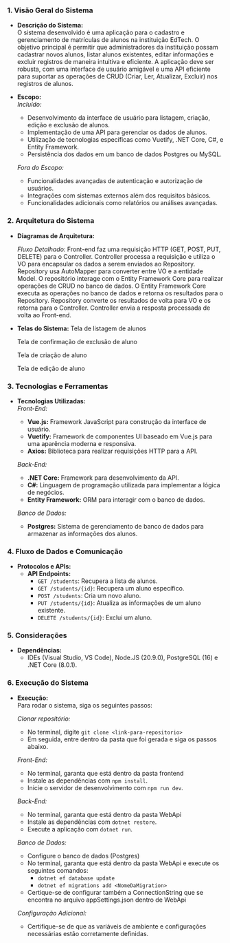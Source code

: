 ### 1. **Visão Geral do Sistema**

- **Descrição do Sistema:**  
  O sistema desenvolvido é uma aplicação para o cadastro e gerenciamento de matrículas de alunos na instituição EdTech. O objetivo principal é permitir que administradores da instituição possam cadastrar novos alunos, listar alunos existentes, editar informações e excluir registros de maneira intuitiva e eficiente. A aplicação deve ser robusta, com uma interface de usuário amigável e uma API eficiente para suportar as operações de CRUD (Criar, Ler, Atualizar, Excluir) nos registros de alunos.

- **Escopo:**  
  *Incluído:*
  - Desenvolvimento da interface de usuário para listagem, criação, edição e exclusão de alunos.
  - Implementação de uma API para gerenciar os dados de alunos.
  - Utilização de tecnologias específicas como Vuetify, .NET Core, C#, e Entity Framework.
  - Persistência dos dados em um banco de dados Postgres ou MySQL.

  *Fora do Escopo:*
  - Funcionalidades avançadas de autenticação e autorização de usuários.
  - Integrações com sistemas externos além dos requisitos básicos.
  - Funcionalidades adicionais como relatórios ou análises avançadas.

### 2. **Arquitetura do Sistema**

- **Diagramas de Arquitetura:**  

   *Fluxo Detalhado:*
      Front-end faz uma requisição HTTP (GET, POST, PUT, DELETE) para o Controller.
      Controller processa a requisição e utiliza o VO para encapsular os dados a serem enviados ao Repository.
      Repository usa AutoMapper para converter entre VO e a entidade Model. O repositório interage com o Entity Framework Core para realizar operações de CRUD no banco de dados.
      O Entity Framework Core executa as operações no banco de dados e retorna os resultados para o Repository.
      Repository converte os resultados de volta para VO e os retorna para o Controller.
      Controller envia a resposta processada de volta ao Front-end.

- **Telas do Sistema:**
   Tela de listagem de alunos

   Tela de confirmação de exclusão de aluno

   Tela de criação de aluno

   Tela de edição de aluno  


### 3. **Tecnologias e Ferramentas**

- **Tecnologias Utilizadas:**  
  *Front-End:*
  - **Vue.js:** Framework JavaScript para construção da interface de usuário.
  - **Vuetify:** Framework de componentes UI baseado em Vue.js para uma aparência moderna e responsiva.
  - **Axios:** Biblioteca para realizar requisições HTTP para a API.

  *Back-End:*
  - **.NET Core:** Framework para desenvolvimento da API.
  - **C#:** Linguagem de programação utilizada para implementar a lógica de negócios.
  - **Entity Framework:** ORM para interagir com o banco de dados.

  *Banco de Dados:*
  - **Postgres:** Sistema de gerenciamento de banco de dados para armazenar as informações dos alunos.

### 4. **Fluxo de Dados e Comunicação**

- **Protocolos e APIs:**
  - **API Endpoints:**
    - `GET /students`: Recupera a lista de alunos.
    - `GET /students/{id}`: Recupera um aluno específico.
    - `POST /students`: Cria um novo aluno.
    - `PUT /students/{id}`: Atualiza as informações de um aluno existente.
    - `DELETE /students/{id}`: Exclui um aluno.

### 5. **Considerações**

- **Dependências:**
  - IDEs (Visual Studio, VS Code), Node.JS (20.9.0), PostgreSQL (16)  e .NET Core (8.0.1).

### 6. **Execução do Sistema**

- **Execução:**  
  Para rodar o sistema, siga os seguintes passos:

  *Clonar repositório:*
  - No terminal, digite `git clone <link-para-repositorio>`
  - Em seguida, entre dentro da pasta que foi gerada e siga os passos abaixo.

  *Front-End:*
  - No terminal, garanta que está dentro da pasta frontend
  - Instale as dependências com `npm install`.
  - Inicie o servidor de desenvolvimento com `npm run dev`.

  *Back-End:*
  - No terminal, garanta que está dentro da pasta WebApi
  - Instale as dependências com `dotnet restore`.
  - Execute a aplicação com `dotnet run`.

  *Banco de Dados:*
  - Configure o banco de dados (Postgres)
  - No terminal, garanta que está dentro da pasta WebApi e execute os seguintes comandos:
    - `dotnet ef database update`
    - `dotnet ef migrations add <NomeDaMigration>`
  - Certique-se de configurar também a ConnectionString que se encontra no arquivo appSettings.json dentro de WebApi

  *Configuração Adicional:*
  - Certifique-se de que as variáveis de ambiente e configurações necessárias estão corretamente definidas.
